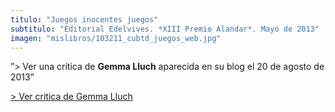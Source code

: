 ```yaml
---
titulo: "Juegos inocentes juegos"
subtitulo: "Editorial Edelvives. *XIII Premio Alandar*. Mayo de 2013"
imagen: "mislibros/103211_cubtd_juegos_web.jpg"
---
```

”> Ver una crítica de **Gemma Lluch** aparecida en su blog el 20 de agosto de 2013”

[> Ver critica de Gemma Lluch](http://ricardogomez.com/ver/paraleer/jij-gemmalluch)

